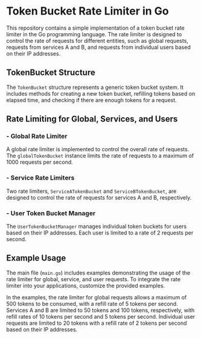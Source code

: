 # Token Bucket Rate Limiter in Go

This repository contains a simple implementation of a token bucket rate limiter in the Go programming language. The rate limiter is designed to control the rate of requests for different entities, such as global requests, requests from services A and B, and requests from individual users based on their IP addresses.

## TokenBucket Structure

The `TokenBucket` structure represents a generic token bucket system. It includes methods for creating a new token bucket, refilling tokens based on elapsed time, and checking if there are enough tokens for a request.

## Rate Limiting for Global, Services, and Users

### - Global Rate Limiter

A global rate limiter is implemented to control the overall rate of requests. The `globalTokenBucket` instance limits the rate of requests to a maximum of 1000 requests per second.

### -  Service Rate Limiters

Two rate limiters, `ServiceATokenBucket` and `ServiceBTokenBucket`, are designed to control the rate of requests for services A and B, respectively.

### - User Token Bucket Manager

The `UserTokenBucketManager` manages individual token buckets for users based on their IP addresses. Each user is limited to a rate of 2 requests per second.

## Example Usage

The main file (`main.go`) includes examples demonstrating the usage of the rate limiter for global, service, and user requests. To integrate the rate limiter into your applications, customize the provided examples.

In the examples, the rate limiter for global requests allows a maximum of 500 tokens to be consumed, with a refill rate of 5 tokens per second. Services A and B are limited to 50 tokens and 100 tokens, respectively, with refill rates of 10 tokens per second and 5 tokens per second. Individual user requests are limited to 20 tokens with a refill rate of 2 tokens per second based on their IP addresses.

